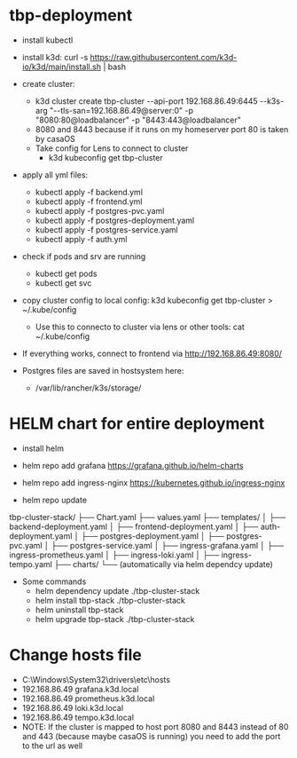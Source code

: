 # tbp-deployment
- install kubectl 
- install k3d: curl -s https://raw.githubusercontent.com/k3d-io/k3d/main/install.sh | bash
- create cluster: 
  - k3d cluster create tbp-cluster --api-port 192.168.86.49:6445 --k3s-arg "--tls-san=192.168.86.49@server:0" -p "8080:80@loadbalancer" -p "8443:443@loadbalancer"
  - 8080 and 8443 because if it runs on my homeserver port 80 is taken by casaOS
  - Take config for Lens to connect to cluster
    - k3d kubeconfig get tbp-cluster
    
- apply all yml files:
  - kubectl apply -f backend.yml
  - kubectl apply -f frontend.yml
  - kubectl apply -f postgres-pvc.yaml
  - kubectl apply -f postgres-deployment.yaml
  - kubectl apply -f postgres-service.yaml
  - kubectl apply -f auth.yml

- check if pods and srv are running
  - kubectl get pods
  - kubectl get svc
 
- copy cluster config to local config: k3d kubeconfig get tbp-cluster > ~/.kube/config
  - Use this to connecto to cluster via lens or other tools: cat ~/.kube/config
 
- If everything works, connect to frontend via http://192.168.86.49:8080/

- Postgres files are saved in hostsystem here:
  - /var/lib/rancher/k3s/storage/

  
# HELM chart for entire deployment

- install helm

- helm repo add grafana https://grafana.github.io/helm-charts
- helm repo add ingress-nginx https://kubernetes.github.io/ingress-nginx

- helm repo update

tbp-cluster-stack/
├── Chart.yaml
├── values.yaml
├── templates/
│   ├── backend-deployment.yaml
│   ├── frontend-deployment.yaml
│   ├── auth-deployment.yaml
│   ├── postgres-deployment.yaml
│   ├── postgres-pvc.yaml
│   ├── postgres-service.yaml
│   ├── ingress-grafana.yaml
│   ├── ingress-prometheus.yaml
│   ├── ingress-loki.yaml
│   ├── ingress-tempo.yaml
├── charts/
    └── (automatically via helm dependcy update)

- Some commands
  - helm dependency update ./tbp-cluster-stack
  - helm install tbp-stack ./tbp-cluster-stack
  - helm uninstall tbp-stack
  - helm upgrade tbp-stack ./tbp-cluster-stack


# Change hosts file
- C:\Windows\System32\drivers\etc\hosts
- 192.168.86.49 grafana.k3d.local
- 192.168.86.49 prometheus.k3d.local
- 192.168.86.49 loki.k3d.local
- 192.168.86.49 tempo.k3d.local
- NOTE: If the cluster is mapped to host port 8080 and 8443 instead of 80 and 443 (because maybe casaOS is running) you need to add the port to the url as well
